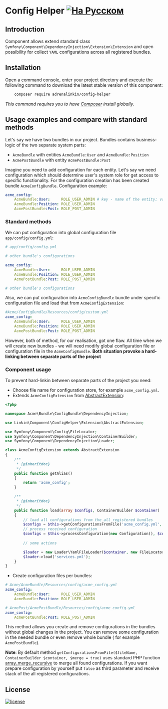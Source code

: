 Config Helper [![На Русском](https://img.shields.io/badge/Перейти_на-Русский-green.svg?style=flat-square)](./README.RU.md)
=============

Introduction
------------

Component allows extend standard class `Symfony\Component\DependencyInjection\Extension\Extension` and open possibility
for collect `YAML` configurations across all registered bundles.

Installation
------------

Open a command console, enter your project directory and execute the following command to download the latest stable
version of this component:
```bash
    composer require adrenalinkin/config-helper
```
*This command requires you to have [Composer](https://getcomposer.org) install globally.*

Usage examples and compare with standard methods
------------------------------------------------

Let's say we have two bundles in our project. Bundles contains business-logic of the two separate system parts:
 * `AcmeBundle` with entities `AcmeBundle:User` and `AcmeBundle:Position`
 * `AcmePostBundle` with entity `AcmePostBundle:Post`

Imagine you need to add configuration for each entity. Let's say we need configuration which should determine
user's system role for get access to specific functionality. For the configuration creation has been created bundle
`AcmeConfigBundle`. Configuration example:

```yaml
acme_config:
    AcmeBundle:User:     ROLE_USER_ADMIN # key - name of the entity; value - role
    AcmeBundle:Position: ROLE_USER_ADMIN
    AcmePostBundle:Post: ROLE_POST_ADMIN
```

### Standard methods

We can put configuration into global configuration file `app/config/config.yml`:

```yaml
# app/config/config.yml

# other bundle's configurations

acme_config:
    AcmeBundle:User:     ROLE_USER_ADMIN
    AcmeBundle:Position: ROLE_USER_ADMIN
    AcmePostBundle:Post: ROLE_POST_ADMIN

# other bundle's configurations
```

Also, we can put configuration into `AcmeConfigBundle` bundle under specific configuration file and load that from
`AcmeConfigExtension`:

```yaml
#Acme/ConfigBundle/Resources/config/custom.yml
acme_config:
    AcmeBundle:User:     ROLE_USER_ADMIN
    AcmeBundle:Position: ROLE_USER_ADMIN
    AcmePostBundle:Post: ROLE_POST_ADMIN
```

However, both of method, for our realisation, got one flaw. All time when we will create new bundles - we will need
modify global configuration file or configuration file in the `AcmeConfigBundle`.
**Both situation provoke a hard-linking between separate parts of the project**

### Component usage

To prevent hard-linkin between separate parts of the project you need:

* Choose file name for configuration store, for example `acme_config.yml`.
* Extends `AcmeConfigExtension` from [AbstractExtension](./Extension/AbstractExtension.php):
```php
<?php

namespace Acme\Bundle\ConfigBundle\DependencyInjection;

use Linkin\Component\ConfigHelper\Extension\AbstractExtension;

use Symfony\Component\Config\FileLocator;
use Symfony\Component\DependencyInjection\ContainerBuilder;
use Symfony\Component\DependencyInjection\Loader;

class AcmeConfigExtension extends AbstractExtension
{
    /**
     * {@inheritdoc}
     */
    public function getAlias()
    {
        return 'acme_config';
    }

    /**
     * {@inheritdoc}
     */
    public function load(array $configs, ContainerBuilder $container)
    {
        // load all configurations from the all registered bundles
        $configs = $this->getConfigurationsFromFile('acme_config.yml', $container);
        // process received configuration
        $configs = $this->processConfiguration(new Configuration(), $configs);
        
        // some actions

        $loader = new Loader\YamlFileLoader($container, new FileLocator(__DIR__.'/../Resources/config'));
        $loader->load('services.yml');
    }
}
```
* Create configuration files per bundles:
```yaml
# Acme/AcmeBundle/Resources/config/acme_config.yml
acme_config:
    AcmeBundle:User:     ROLE_USER_ADMIN
    AcmeBundle:Position: ROLE_USER_ADMIN
```
```yaml
# AcmePost/AcmePostBundle/Resources/config/acme_config.yml
acme_config:
    AcmePostBundle:Post: ROLE_POST_ADMIN
```

This method allows you create and remove configurations in the bundles without global changes in the project. You can
remove some configuration in the needed bundle or even remove whole bundle ( for example `AcmePostBundle`).

**Note**: By default method `getConfigurationsFromFile($fileName, ContainerBuilder $container, $merge = true)` uses
standard PHP function [array_merge_recursive](http://php.net/manual/en/function.array-merge-recursive.php) to merge
all found configurations. If you want prepare configuration by yourself put `false` as third parameter and receive
stack of the all registered configurations.

License
-------

[![license](https://img.shields.io/badge/License-MIT-green.svg?style=flat-square)](./LICENSE)
